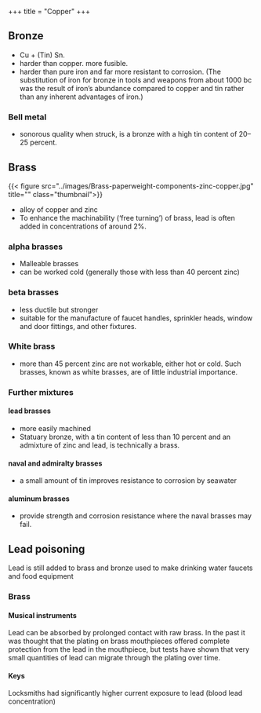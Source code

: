 +++
title = "Copper"
+++

## Bronze
- Cu + (Tin) Sn. 
- harder than copper.  more fusible.
- harder than pure iron and far more resistant to corrosion. (The substitution of iron for bronze in tools and weapons from about 1000 bc was the result of iron’s abundance compared to copper and tin rather than any inherent advantages of iron.)

### Bell metal
- sonorous quality when struck, is a bronze with a high tin content of 20–25 percent. 

## Brass
{{< figure src="../images/Brass-paperweight-components-zinc-copper.jpg" title="" class="thumbnail">}}

- alloy of copper and zinc
- To enhance the machinability (‘free turning’) of brass, lead is often added in concentrations of around 2%.

### alpha brasses
- Malleable brasses
- can be worked cold (generally those with less than 40 percent zinc)

### beta brasses
- less ductile but stronger
- suitable for the manufacture of faucet handles, sprinkler heads, window and door fittings, and other fixtures.

### White brass
- more than 45 percent zinc are not workable, either hot or cold. Such brasses, known as white brasses, are of little industrial importance.

### Further mixtures
#### lead brasses
- more easily machined
- Statuary bronze, with a tin content of less than 10 percent and an admixture of zinc and lead, is technically a brass.

#### naval and admiralty brasses
- a small amount of tin improves resistance to corrosion by seawater

#### aluminum brasses
- provide strength and corrosion resistance where the naval brasses may fail.

## Lead poisoning
Lead is still added to brass and bronze used to make drinking water faucets and food equipment


### Brass
#### Musical instruments
Lead can be absorbed by prolonged contact with raw brass. In the past it was thought that the plating on brass mouthpieces offered complete protection from the lead in the mouthpiece, but tests have shown that very small quantities of lead can migrate through the plating over time.

#### Keys
Locksmiths had significantly higher current exposure to lead (blood lead concentration)